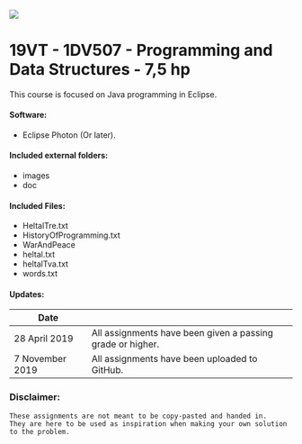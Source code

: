 #### ![](https://mymoodle.lnu.se/pluginfile.php/1/theme_essential/logo/1573077602/lnu-logo.png)
# 19VT - 1DV507 - Programming and Data Structures - 7,5 hp

This course is focused on Java programming in Eclipse.

#### Software:
* Eclipse Photon (Or later).

#### Included external folders:
* images
* doc

#### Included Files:
* HeltalTre.txt
* HistoryOfProgramming.txt
* WarAndPeace
* heltal.txt
* heltalTva.txt
* words.txt

#### Updates:
| Date |  |
|---|---|
| 28 April 2019 | All assignments have been given a passing grade or higher. |
| 7 November 2019 | All assignments have been uploaded to GitHub. |

### Disclaimer:
```
These assignments are not meant to be copy-pasted and handed in. 
They are here to be used as inspiration when making your own solution to the problem.
```
